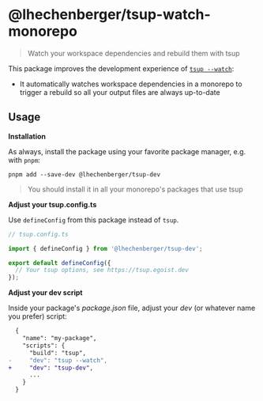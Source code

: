 # @lhechenberger/tsup-watch-monorepo

> Watch your workspace dependencies and rebuild them with tsup

This package improves the development experience of [`tsup --watch`](https://tsup.egoist.dev/#watch-mode):

- It automatically watches workspace dependencies in a monorepo to trigger a rebuild so all your output files are always up-to-date

## Usage

**Installation**

As always, install the package using your favorite package manager, e.g. with `pnpm`:

```shell
pnpm add --save-dev @lhechenberger/tsup-dev
```

> You should install it in all your monorepo's packages that use tsup

**Adjust your tsup.config.ts**

Use `defineConfig` from this package instead of `tsup`.

```typescript
// tsup.config.ts

import { defineConfig } from '@lhechenberger/tsup-dev';

export default defineConfig({
  // Your tsup options, see https://tsup.egoist.dev
});
```

**Adjust your dev script**

Inside your package's _package.json_ file, adjust your _dev_ (or whatever name you prefer) script:

```diff
  {
    "name": "my-package",
    "scripts": {
      "build": "tsup",
-     "dev": "tsup --watch",
+     "dev": "tsup-dev",
      ...
    }
  }
```

